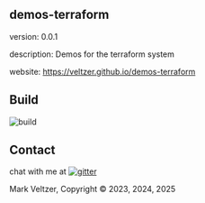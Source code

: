 ## demos-terraform

version: 0.0.1

description: Demos for the terraform system

website: https://veltzer.github.io/demos-terraform

## Build

![build](https://github.com/veltzer/demos-terraform/workflows/build/badge.svg)


## Contact

chat with me at [![gitter](https://badges.gitter.im/Join%20Chat.svg)](https://gitter.im/veltzer/mark.veltzer)

Mark Veltzer, Copyright © 2023, 2024, 2025

